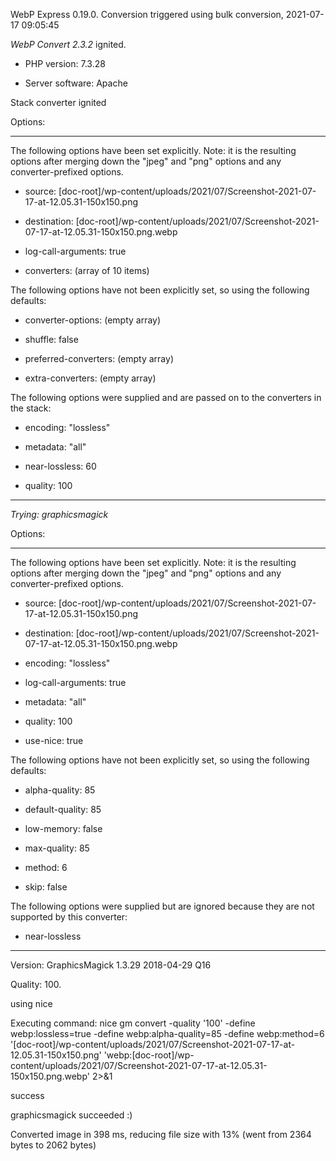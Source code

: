 WebP Express 0.19.0. Conversion triggered using bulk conversion, 2021-07-17 09:05:45

*WebP Convert 2.3.2*  ignited.
- PHP version: 7.3.28
- Server software: Apache

Stack converter ignited

Options:
------------
The following options have been set explicitly. Note: it is the resulting options after merging down the "jpeg" and "png" options and any converter-prefixed options.
- source: [doc-root]/wp-content/uploads/2021/07/Screenshot-2021-07-17-at-12.05.31-150x150.png
- destination: [doc-root]/wp-content/uploads/2021/07/Screenshot-2021-07-17-at-12.05.31-150x150.png.webp
- log-call-arguments: true
- converters: (array of 10 items)

The following options have not been explicitly set, so using the following defaults:
- converter-options: (empty array)
- shuffle: false
- preferred-converters: (empty array)
- extra-converters: (empty array)

The following options were supplied and are passed on to the converters in the stack:
- encoding: "lossless"
- metadata: "all"
- near-lossless: 60
- quality: 100
------------


*Trying: graphicsmagick* 

Options:
------------
The following options have been set explicitly. Note: it is the resulting options after merging down the "jpeg" and "png" options and any converter-prefixed options.
- source: [doc-root]/wp-content/uploads/2021/07/Screenshot-2021-07-17-at-12.05.31-150x150.png
- destination: [doc-root]/wp-content/uploads/2021/07/Screenshot-2021-07-17-at-12.05.31-150x150.png.webp
- encoding: "lossless"
- log-call-arguments: true
- metadata: "all"
- quality: 100
- use-nice: true

The following options have not been explicitly set, so using the following defaults:
- alpha-quality: 85
- default-quality: 85
- low-memory: false
- max-quality: 85
- method: 6
- skip: false

The following options were supplied but are ignored because they are not supported by this converter:
- near-lossless
------------

Version: GraphicsMagick 1.3.29 2018-04-29 Q16 
Quality: 100. 
using nice
Executing command: nice gm convert -quality '100' -define webp:lossless=true -define webp:alpha-quality=85 -define webp:method=6 '[doc-root]/wp-content/uploads/2021/07/Screenshot-2021-07-17-at-12.05.31-150x150.png' 'webp:[doc-root]/wp-content/uploads/2021/07/Screenshot-2021-07-17-at-12.05.31-150x150.png.webp' 2>&1
success
graphicsmagick succeeded :)

Converted image in 398 ms, reducing file size with 13% (went from 2364 bytes to 2062 bytes)
